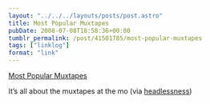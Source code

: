 ```yaml
---
layout: "../../../layouts/posts/post.astro"
title: Most Popular Muxtapes
pubDate: 2008-07-08T18:58:36+00:00
tumblr_permalink: /post/41501785/most-popular-muxtapes
tags: ["linklog"]
format: "link"
---
```


[Most Popular Muxtapes][1]

It&rsquo;s all about the muxtapes at the mo (via <a href="http://headlessness.com/">headlessness</a>)

[1]: http://www.vobios.com/muxtape-most-popular/

